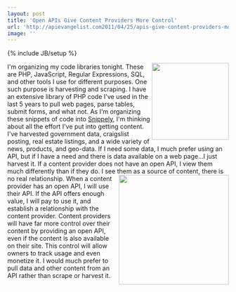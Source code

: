 ```yaml
---
layout: post
title: 'Open APIs Give Content Providers More Control'
url: 'http://apievangelist.com2011/04/25/apis-give-content-providers-more-control/'
image: ''
---
```

{% include JB/setup %}
<img src="http://kinlane-productions.s3.amazonaws.com/scraping.jpg"  width="175" align="right" />I'm organizing my code libraries tonight. These are PHP, JavaScript, Regular Expressions, SQL, and other tools I use for different purposes.
One such purpose is harvesting and scraping. I have an extensive library of PHP code I've used in the last 5 years to pull web pages, parse tables, submit forms, and what not.
As I'm organizing these snippets of code into <a title="Snippely" href="http://code.google.com/p/snippely/">Snippely</a>, I'm thinking about all the effort I've put into getting content.
I've harvested government data, craigslist posting, real estate listings, and a wide variety of news, products, and geo-data.
If I need some data, I much prefer using an API, but if I have a need and there is data available on a web page...I just harvest it.
If a content provider does not have an open API, I view them much differently than if they do. I see them as a source of content, there is no real relationship. <img src="http://kinlane-productions.s3.amazonaws.com/harvesting.jpg"  width="250" align="right" /> When a content provider has an open API, I will use their API. If the API offers enough value, I will pay to use it, and establish a relationship with the content provider.
Content providers will have far more control over their content by providing an open API, even if the content is also available on their site. This control will allow owners to track usage and even monetize it.
I would much prefer to pull data and other content from an API rather than scrape or harvest it.

